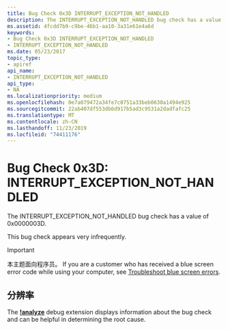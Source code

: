 ```yaml
---
title: Bug Check 0x3D INTERRUPT_EXCEPTION_NOT_HANDLED
description: The INTERRUPT_EXCEPTION_NOT_HANDLED bug check has a value of 0x0000003D.This bug check appears very infrequently.
ms.assetid: 4fcdd7b9-c9be-46b1-aa10-3a31e61e4a6d
keywords:
- Bug Check 0x3D INTERRUPT_EXCEPTION_NOT_HANDLED
- INTERRUPT_EXCEPTION_NOT_HANDLED
ms.date: 05/23/2017
topic_type:
- apiref
api_name:
- INTERRUPT_EXCEPTION_NOT_HANDLED
api_type:
- NA
ms.localizationpriority: medium
ms.openlocfilehash: 0e7a079472a34fe7c0751a33beb0630a1494e925
ms.sourcegitcommit: 22ab407df553db6d917b5ad3c9531a2dadfafc25
ms.translationtype: MT
ms.contentlocale: zh-CN
ms.lasthandoff: 11/23/2019
ms.locfileid: "74411176"
---
```

# <a name="bug-check-0x3d-interrupt_exception_not_handled"></a>Bug Check 0x3D: INTERRUPT\_EXCEPTION\_NOT\_HANDLED


The INTERRUPT\_EXCEPTION\_NOT\_HANDLED bug check has a value of 0x0000003D.

This bug check appears very infrequently.

> [!IMPORTANT]
> 本主题面向程序员。 If you are a customer who has received a blue screen error code while using your computer, see [Troubleshoot blue screen errors](https://www.windows.com/stopcode).


## <a name="resolution"></a>分辨率 
The [ **!analyze**](https://docs.microsoft.com/windows-hardware/drivers/debugger/-analyze) debug extension displays information about the bug check and can be helpful in determining the root cause.
 




